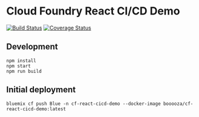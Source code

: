 # Cloud Foundry React CI/CD Demo
[![Build Status](https://travis-ci.org/booooza/cf-react-cicd-demo.svg?branch=master)](https://travis-ci.org/booooza/cf-react-cicd-demo)
[![Coverage Status](https://coveralls.io/repos/github/booooza/cf-react-cicd-demo/badge.svg?branch=master)](https://coveralls.io/github/booooza/cf-react-cicd-demo?branch=master)

## Development
```
npm install
npm start
npm run build
```

## Initial deployment 
```bluemix cf push Blue -n cf-react-cicd-demo --docker-image booooza/cf-react-cicd-demo:latest```